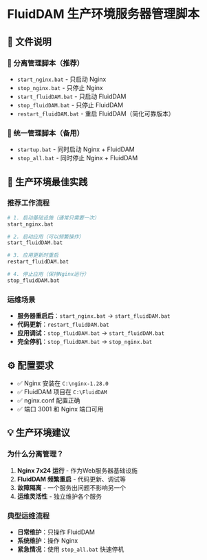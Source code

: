 # FluidDAM 生产环境服务器管理脚本

## 📁 文件说明

### 🔧 分离管理脚本（推荐）
- `start_nginx.bat` - 只启动 Nginx
- `stop_nginx.bat` - 只停止 Nginx
- `start_fluidDAM.bat` - 只启动 FluidDAM
- `stop_fluidDAM.bat` - 只停止 FluidDAM
- `restart_fluidDAM.bat` - 重启 FluidDAM（简化可靠版本）

### 🔄 统一管理脚本（备用）
- `startup.bat` - 同时启动 Nginx + FluidDAM
- `stop_all.bat` - 同时停止 Nginx + FluidDAM

## 🚀 生产环境最佳实践

### 推荐工作流程
```bash
# 1. 启动基础设施（通常只需要一次）
start_nginx.bat

# 2. 启动应用（可以频繁操作）
start_fluidDAM.bat

# 3. 应用更新时重启
restart_fluidDAM.bat

# 4. 停止应用（保持Nginx运行）
stop_fluidDAM.bat
```

### 运维场景
- **服务器重启后**：`start_nginx.bat` → `start_fluidDAM.bat`
- **代码更新**：`restart_fluidDAM.bat`
- **应用调试**：`stop_fluidDAM.bat` → `start_fluidDAM.bat`
- **完全停机**：`stop_fluidDAM.bat` → `stop_nginx.bat`

## ⚙️ 配置要求

- ✅ Nginx 安装在 `C:\nginx-1.28.0`
- ✅ FluidDAM 项目在 `C:\FluidDAM`
- ✅ nginx.conf 配置正确
- ✅ 端口 3001 和 Nginx 端口可用

## 💡 生产环境建议

### 为什么分离管理？
1. **Nginx 7x24 运行** - 作为Web服务器基础设施
2. **FluidDAM 频繁重启** - 代码更新、调试等
3. **故障隔离** - 一个服务出问题不影响另一个
4. **运维灵活性** - 独立维护各个服务

### 典型运维流程
- **日常维护**：只操作 FluidDAM
- **系统维护**：操作 Nginx
- **紧急情况**：使用 `stop_all.bat` 快速停机

